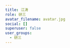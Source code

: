 ```yaml
---
title: 江涛
role: 研三
avatar_filename: avatar.jpg
social: []
superuser: false
user_groups:
  - 研三
---
```

